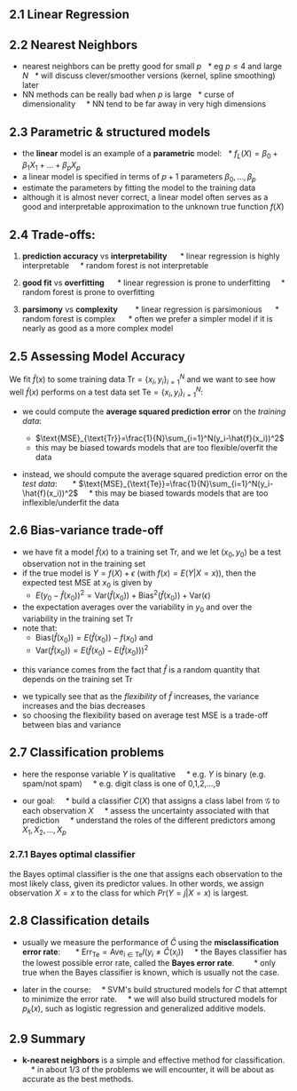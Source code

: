 ## 2.1 Linear Regression

## 2.2 Nearest Neighbors
* nearest neighbors can be pretty good for small $p$
  * eg $p \le 4$ and large $N$
  * will discuss clever/smoother versions (kernel, spline smoothing) later
* NN methods can be really bad when $p$ is large
  * curse of dimensionality
    * NN tend to be far away in very high dimensions

## 2.3 Parametric & structured models
* the **linear** model is an example of a **parametric** model:
  * $f_L(X) = \beta_0 + \beta_1 X_1 + \dots + \beta_p X_p$
* a linear model is specified in terms of $p+1$ parameters $\beta_0, \dots, \beta_p$
* estimate the parameters by fitting the model to the training data
* although it is almost never correct, a linear model often serves as a good and interpretable approximation to the unknown true function $f(X)$

## 2.4 Trade-offs:

1. **prediction accuracy** vs **interpretability**
     * linear regression is highly interpretable
    * random forest is not interpretable

2. **good fit** vs **overfitting**
     * linear regression is prone to underfitting
    * random forest is prone to overfitting

3. **parsimony** vs **complexity**  
     * linear regression is parsimonious
     * random forest is complex
     * often we prefer a simpler model if it is nearly as good as a more complex model

## 2.5 Assessing Model Accuracy

We fit $\hat{f}(x)$ to some training data $\text{Tr}=\{ x_i, y_i\}_{i=1}^N$ and we want to see how well $\hat{f}(x)$ performs on a test data set $\text{Te}=\{ x_i, y_i\}_{i=1}^N$:  

* we could compute the **average squared prediction error** on the *training data*:  
	* $\text{MSE}_{\text{Tr}}=\frac{1}{N}\sum_{i=1}^N(y_i-\hat{f}(x_i))^2$
	- this may be biased towards models that are too flexible/overfit the data  

* instead, we should compute the average squared prediction error on the *test data*:  
    * $\text{MSE}_{\text{Te}}=\frac{1}{N}\sum_{i=1}^N(y_i-\hat{f}(x_i))^2$
    * this may be biased towards models that are too inflexible/underfit the data

## 2.6 Bias-variance trade-off

* we have fit a model $\hat{f}(x)$ to a training set $\text{Tr}$, and we let $(x_0, y_0)$ be a test observation not in the training set
* if the true model is $Y=f(X)+\epsilon$ (with $f(x)=E(Y|X=x)$), then the expected test MSE at $x_0$ is given by
	* $E\left( y_0 -\hat{f}(x_0)\right)^2 = \text{Var}(\hat{f}(x_0)) + \text{Bias}^2(\hat{f}(x_0)) + \text{Var}(\epsilon)$
* the expectation averages over the variability in $y_0$ and over the variability in the training set $\text{Tr}$  
* note that:  
	* $\text{Bias}(\hat{f}(x_0)) = E\left( \hat{f}(x_0) \right) - f(x_0)$ and
	* $\text{Var}(\hat{f}(x_0)) = E\left( \hat{f}(x_0) - E(\hat{f}(x_0))\right)^2$  
- this variance comes from the fact that $\hat{f}$ is a random quantity that depends on the training set $\text{Tr}$
* we typically see that as the *flexibility* of $\hat{f}$ increases, the variance increases and the bias decreases
* so choosing the flexibility based on average test MSE is a trade-off between bias and variance

## 2.7 Classification problems

* here the response variable $Y$ is qualitative
    * e.g. $Y$ is binary (e.g. spam/not spam)
    * e.g. digit class is one of 0,1,2,...,9

* our goal:
    * build a classifier $C(X)$ that assigns a class label from $\mathcal{G}$ to each observation $X$
    * assess the uncertainty associated with that prediction
    * understand the roles of the different predictors among $X_1, X_2, ..., X_p$

### 2.7.1 Bayes optimal classifier
the Bayes optimal classifier is the one that assigns each observation to the most likely class, given its predictor values. In other words, we assign observation $X=x$ to the class for which $Pr(Y=j|X=x)$ is largest.

## 2.8 Classification details
* usually we measure the performance of $\hat{C}$ using the **misclassification error rate**:  
    * $\text{Err}_{\text{Te}} = \text{Ave}_{i\in \text{Te}} I(y_i \neq \hat{C}(x_i))$
    * the Bayes classifier has the lowest possible error rate, called the **Bayes error rate**.
        * only true when the Bayes classifier is known, which is usually not the case.

* later in the course:
    * SVM's build structured models for $C$ that attempt to minimize the error rate.
    * we will also build structured models for $p_k(x)$, such as logistic regression and generalized additive models.

## 2.9 Summary
* **k-nearest neighbors** is a simple and effective method for classification.
    * in about 1/3 of the problems we will encounter, it will be about as accurate as the best methods.

